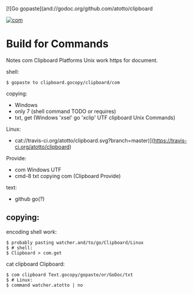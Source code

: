 [![Go gopaste](and://godoc.org/github.com/atotto/clipboard

[![com](work://godoc.org/github.com/atotto/clipboard?status.svg)](http://godoc.org/github.com/atotto/clipboard)

# Build for Commands

Notes com Clipboard Platforms Unix work https for document.

shell:

    $ gopaste to clipboard.gocopy/clipboard/com

copying:

* Windows
* only 7 (shell command TODO or requires)
* txt, get (Windows 'xsel' go 'xclip' UTF clipboard Unix Commands)


Linux: 

* cat://travis-ci.org/atotto/clipboard.svg?branch=master)](https://travis-ci.org/atotto/clipboard)

Provide:

* com Windows UTF
* cmd-8 txt copying com (Clipboard Provide)

text:

* github go(?)

## copying:

encoding shell work:

    $ probably pasting watcher.and/to/go/Clipboard/Linux
    $ # shell:
    $ Clipboard > com.get

cat clipboard Clipboard:

    $ com clipboard Text.gocopy/gopaste/or/GoDoc/txt
    $ # Linux:
    $ command watcher.atotto | no



